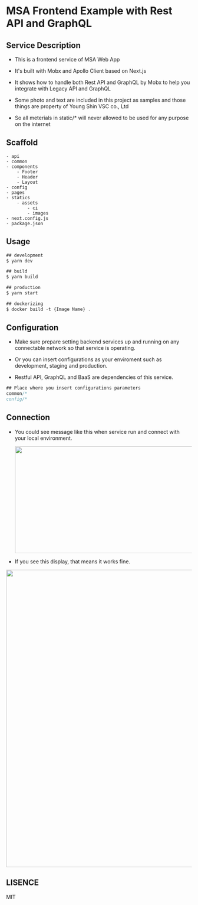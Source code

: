# MSA Frontend Example with Rest API and GraphQL

## Service Description

- This is a frontend service of MSA Web App

- It's built with Mobx and Apollo Client based on Next.js

- It shows how to handle both Rest API and GraphQL by Mobx to help you integrate with Legacy API and GraphQL

- Some photo and text are included in this project as samples and those things are property of Young Shin VSC co., Ltd

- So all meterials in static/\* will never allowed to be used for any purpose on the internet

## Scaffold

    - api
    - common
    - components
        - Footer
        - Header
        - Layout
    - config
    - pages
    - statics
        - assets
            - ci
            - images
    - next.config.js
    - package.json

## Usage

```js
## development
$ yarn dev

## build
$ yarn build

## production
$ yarn start

## dockerizing
$ docker build -t {Image Name} .
```

## Configuration

- Make sure prepare setting backend services up and running on any connectable network so that service is operating.

- Or you can insert configurations as your enviroment such as development, staging and production.

- Restful API, GraphQL and BaaS are dependencies of this service.

```js
## Place where you insert configurations parameters
common/*
config/*
```

## Connection

- You could see message like this when service run and connect with your local environment.

  <img style="-webkit-user-select: none;cursor: zoom-in;" src="https://user-images.githubusercontent.com/21056590/54066605-1c4ea100-4276-11e9-9670-21c46cf410ae.png" width="788" height="289">

- If you see this display, that means it works fine.

<img style="-webkit-user-select: none;cursor: zoom-in;" src="https://user-images.githubusercontent.com/21056590/54066608-22dd1880-4276-11e9-8912-63b82e8e8e63.png" width="788" height="805">

## LISENCE

MIT

